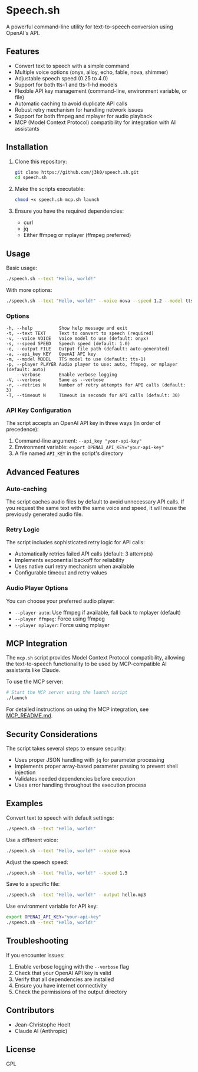 # Speech.sh

A powerful command-line utility for text-to-speech conversion using OpenAI's API.

## Features

- Convert text to speech with a simple command
- Multiple voice options (onyx, alloy, echo, fable, nova, shimmer)
- Adjustable speech speed (0.25 to 4.0)
- Support for both tts-1 and tts-1-hd models
- Flexible API key management (command-line, environment variable, or file)
- Automatic caching to avoid duplicate API calls
- Robust retry mechanism for handling network issues
- Support for both ffmpeg and mplayer for audio playback
- MCP (Model Context Protocol) compatibility for integration with AI assistants

## Installation

1. Clone this repository:
   ```bash
   git clone https://github.com/j3k0/speech.sh.git
   cd speech.sh
   ```

2. Make the scripts executable:
   ```bash
   chmod +x speech.sh mcp.sh launch
   ```

3. Ensure you have the required dependencies:
   - curl
   - jq
   - Either ffmpeg or mplayer (ffmpeg preferred)

## Usage

Basic usage:

```bash
./speech.sh --text "Hello, world!"
```

With more options:

```bash
./speech.sh --text "Hello, world!" --voice nova --speed 1.2 --model tts-1-hd
```

### Options

```
-h, --help          Show help message and exit
-t, --text TEXT     Text to convert to speech (required)
-v, --voice VOICE   Voice model to use (default: onyx)
-s, --speed SPEED   Speech speed (default: 1.0)
-o, --output FILE   Output file path (default: auto-generated)
-a, --api_key KEY   OpenAI API key
-m, --model MODEL   TTS model to use (default: tts-1)
-p, --player PLAYER Audio player to use: auto, ffmpeg, or mplayer (default: auto)
    --verbose       Enable verbose logging
-V, --verbose       Same as --verbose
-r, --retries N     Number of retry attempts for API calls (default: 3)
-T, --timeout N     Timeout in seconds for API calls (default: 30)
```

### API Key Configuration

The script accepts an OpenAI API key in three ways (in order of precedence):
1. Command-line argument: `--api_key "your-api-key"`
2. Environment variable: `export OPENAI_API_KEY="your-api-key"`
3. A file named `API_KEY` in the script's directory

## Advanced Features

### Auto-caching

The script caches audio files by default to avoid unnecessary API calls. 
If you request the same text with the same voice and speed, it will reuse 
the previously generated audio file.

### Retry Logic

The script includes sophisticated retry logic for API calls:
- Automatically retries failed API calls (default: 3 attempts)
- Implements exponential backoff for reliability
- Uses native curl retry mechanism when available
- Configurable timeout and retry values

### Audio Player Options

You can choose your preferred audio player:
- `--player auto`: Use ffmpeg if available, fall back to mplayer (default)
- `--player ffmpeg`: Force using ffmpeg
- `--player mplayer`: Force using mplayer

## MCP Integration

The `mcp.sh` script provides Model Context Protocol compatibility, allowing the 
text-to-speech functionality to be used by MCP-compatible AI assistants like Claude.

To use the MCP server:

```bash
# Start the MCP server using the launch script
./launch
```

For detailed instructions on using the MCP integration, see [MCP_README.md](MCP_README.md).

## Security Considerations

The script takes several steps to ensure security:
- Uses proper JSON handling with `jq` for parameter processing
- Implements proper array-based parameter passing to prevent shell injection
- Validates needed dependencies before execution
- Uses error handling throughout the execution process

## Examples

Convert text to speech with default settings:
```bash
./speech.sh --text "Hello, world!"
```

Use a different voice:
```bash
./speech.sh --text "Hello, world!" --voice nova
```

Adjust the speech speed:
```bash
./speech.sh --text "Hello, world!" --speed 1.5
```

Save to a specific file:
```bash
./speech.sh --text "Hello, world!" --output hello.mp3
```

Use environment variable for API key:
```bash
export OPENAI_API_KEY="your-api-key"
./speech.sh --text "Hello, world!"
```

## Troubleshooting

If you encounter issues:

1. Enable verbose logging with the `--verbose` flag
2. Check that your OpenAI API key is valid
3. Verify that all dependencies are installed
4. Ensure you have internet connectivity
5. Check the permissions of the output directory

## Contributors

- Jean-Christophe Hoelt
- Claude AI (Anthropic)

## License

GPL
